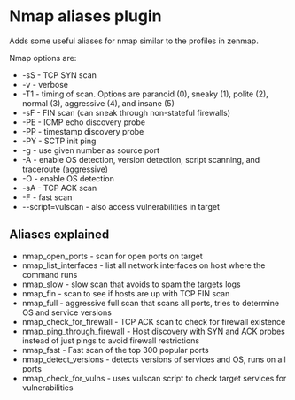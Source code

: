 # Nmap aliases plugin

Adds some useful aliases for nmap similar to the profiles in zenmap.

Nmap options are:
 * -sS - TCP SYN scan
 * -v - verbose
 * -T1 - timing of scan. Options are paranoid (0), sneaky (1), polite (2), normal (3), aggressive (4), and insane (5)
 * -sF - FIN scan (can sneak through non-stateful firewalls)
 * -PE - ICMP echo discovery probe
 * -PP - timestamp discovery probe
 * -PY - SCTP init ping
 * -g - use given number as source port
 * -A - enable OS detection, version detection, script scanning, and traceroute (aggressive)
 * -O - enable OS detection
 * -sA - TCP ACK scan
 * -F - fast scan
 * --script=vulscan - also access vulnerabilities in target

## Aliases explained

 * nmap_open_ports - scan for open ports on target
 * nmap_list_interfaces - list all network interfaces on host where the command runs
 * nmap_slow - slow scan that avoids to spam the targets logs
 * nmap_fin - scan to see if hosts are up with TCP FIN scan
 * nmap_full - aggressive full scan that scans all ports, tries to determine OS and service versions
 * nmap_check_for_firewall - TCP ACK scan to check for firewall existence
 * nmap_ping_through_firewall - Host discovery with SYN and ACK probes instead of just pings to avoid firewall
   restrictions
 * nmap_fast - Fast scan of the top 300 popular ports
 * nmap_detect_versions - detects versions of services and OS, runs on all ports
 * nmap_check_for_vulns - uses vulscan script to check target services for vulnerabilities
